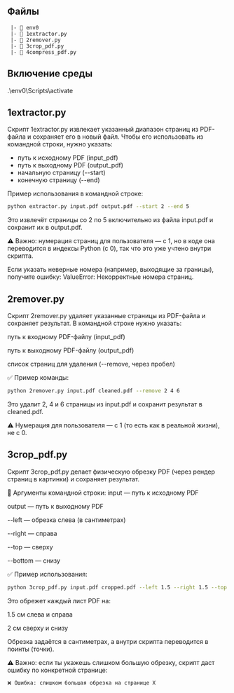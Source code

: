 ## Файлы
```
 |- 📁 env0
 |- 📄 1extractor.py
 |- 📄 2remover.py
 |- 📄 3crop_pdf.py
 |- 📄 4compress_pdf.py
 ```
## Включение среды
.\env0\Scripts\activate

## 1extractor.py
Скрипт 1extractor.py извлекает указанный диапазон страниц из PDF-файла и сохраняет его в новый файл. Чтобы его использовать из командной строки, нужно указать:

- путь к исходному PDF (input_pdf)
- путь к выходному PDF (output_pdf)
- начальную страницу (--start)
- конечную страницу (--end)

Пример использования в командной строке:

```bash
python extractor.py input.pdf output.pdf --start 2 --end 5
```

Это извлечёт страницы со 2 по 5 включительно из файла input.pdf и сохранит их в output.pdf.

⚠️ Важно: нумерация страниц для пользователя — с 1, но в коде она переводится в индексы Python (с 0), так что это уже учтено внутри скрипта.

Если указать неверные номера (например, выходящие за границы), получите ошибку:
ValueError: Некорректные номера страниц.

## 2remover.py
Скрипт 2remover.py удаляет указанные страницы из PDF-файла и сохраняет результат. В командной строке нужно указать:

путь к входному PDF-файлу (input_pdf)

путь к выходному PDF-файлу (output_pdf)

список страниц для удаления (--remove, через пробел)

✅ Пример команды:
```bash
python 2remover.py input.pdf cleaned.pdf --remove 2 4 6
```
Это удалит 2, 4 и 6 страницы из input.pdf и сохранит результат в cleaned.pdf.

⚠️ Нумерация для пользователя — с 1 (то есть как в реальной жизни), не с 0.

## 3crop_pdf.py
Скрипт 3crop_pdf.py делает физическую обрезку PDF (через рендер страниц в картинки) и сохраняет результат.

📌 Аргументы командной строки:
input — путь к исходному PDF

output — путь к выходному PDF

--left — обрезка слева (в сантиметрах)

--right — справа

--top — сверху

--bottom — снизу

✅ Пример использования:
```bash
python 3crop_pdf.py input.pdf cropped.pdf --left 1.5 --right 1.5 --top 2 --bottom 2
```
Это обрежет каждый лист PDF на:

1.5 см слева и справа

2 см сверху и снизу

Обрезка задаётся в сантиметрах, а внутри скрипта переводится в поинты (точки).

⚠️ Важно: если ты укажешь слишком большую обрезку, скрипт даст ошибку по конкретной странице:

```
❌ Ошибка: слишком большая обрезка на странице X
```
